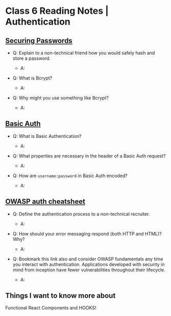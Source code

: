# Class 6 Reading Notes | Authentication

## [Securing Passwords](https://thehackernews.com/2014/04/securing-passwords-with-bcrypt-hashing.html)

- Q: Explain to a non-technical friend how you would safely hash and store a password.

  - A: 

- Q: What is Bcrypt?

  - A: 

- Q: Why might you use something like Bcrypt?

  - A:

## [Basic Auth](https://en.wikipedia.org/wiki/Basic_access_authentication)

- Q: What is Basic Authentication?

  - A: 

- Q: What properties are necessary in the header of a Basic Auth request?

  - A: 

- Q: How are `username:password` in Basic Auth encoded?

  - A:

## [OWASP auth cheatsheet](https://www.owasp.org/index.php/Authentication_Cheat_Sheet)

- Q: Define the authentication process to a non-technical recruiter.

  - A: 

- Q: How should your error messaging respond (both HTTP and HTML)? Why?

  - A: 

- Q: Bookmark this link also and consider OWASP fundamentals any time you interact with authentication. Applications developed with security in mind from inception have fewer vulnerabilities throughout their lifecycle.

  - A: 

    
## Things I want to know more about

Functional React Components and HOOKS!